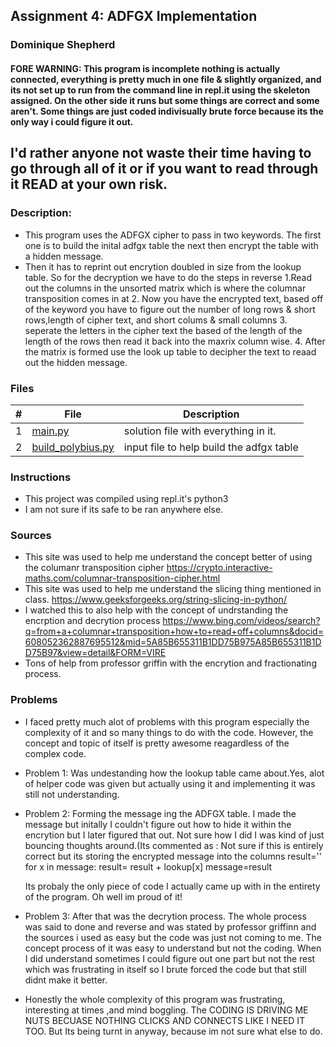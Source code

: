 ## Assignment 4: ADFGX Implementation
### Dominique Shepherd

#### FORE WARNING: This program is incomplete nothing is actually connected, everything is pretty much in one file & slightly organized, and its not set up to run from the command line in repl.it using the skeleton assigned. On the other side it runs but some things are correct and some aren't. Some things are just coded indivisually brute force because its the only way i could figure it out.
## I'd rather anyone not waste their time having to go through all of it or if you want to read through it READ at your own risk.

### Description:
- This program uses the ADFGX cipher to pass in two keywords. The first one is to build the inital adfgx table the next then encrypt the table with a hidden message.
 - Then it has to reprint out encrytion doubled in size from the lookup table. So for the decryption we have to do the steps in reverse 1.Read out the columns in the unsorted matrix which is where the columnar transposition comes in at 2. Now you have the encrypted text, based off of the keyword you have to figure out the number of long rows & short rows,length of cipher text, and short colums & small columns 3.  seperate the letters in the cipher text the based of the length of the length of the rows then read it back into the maxrix column wise. 4. After the matrix is formed use the look up table to decipher the text to reaad out the hidden message.

### Files

|   #   | File                       | Description                                                |
| :---: | -------------------------- | ---------------------------------------------------------- |
|   1   | [main.py](./main.py)     | solution file with everything in it.                         |
|   2   | [build_polybius.py](./build_polybius)| input file to help build the adfgx table         |



### Instructions

- This project was compiled using repl.it's python3
- I am not sure if its safe to be ran anywhere else.
### Sources
- This site was used to help me understand the concept better of using the columanr transposition cipher
https://crypto.interactive-maths.com/columnar-transposition-cipher.html
- This site was used to help me understand the slicing thing mentioned in class.
https://www.geeksforgeeks.org/string-slicing-in-python/
- I watched this to also help with the concept of undrstanding the encrption and decrytion process
https://www.bing.com/videos/search?q=from+a+columnar+transposition+how+to+read+off+columns&docid=608052362887695512&mid=5A85B655311B1DD75B975A85B655311B1DD75B97&view=detail&FORM=VIRE
- Tons of help from professor griffin with the encrytion and fractionating process.

### Problems
- I faced pretty much alot of problems with this program especially the complexity of it and so many things to do with the code. However, the concept and topic of itself is pretty awesome reagardless of the complex code.
- Problem 1: Was undestanding how the lookup table came about.Yes, alot of helper code was given but actually using it and implementing it was still not understanding.
- Problem 2: Forming the message ing the ADFGX table. I made the message but initally I couldn't figure out how to hide it within the encrytion but I later figured that out. Not sure how I did I was kind of just bouncing thoughts around.(Its commented as : 
  Not sure if this is entirely correct but its storing the encrypted message into the columns
  result=''
  for x in message:
  result= result + lookup[x]
  message=result

  Its probaly the only piece of code I actually came up with in the entirety of the program. Oh well im proud of it!
- Problem 3: After that was the decrytion process. The whole process was said to done and reverse and was stated by professor griffinn and the sources i used as easy but  the code was just not coming to me. The concept process of it was easy to understand but not the coding. When I did understand sometimes I could figure out one part but not the rest which was frustrating in itself so I brute forced the code but that still didnt make it better.
- Honestly the whole complexity of this program was frustrating, interesting at times ,and mind boggling. The CODING IS DRIVING ME NUTS BECUASE NOTHING CLICKS AND CONNECTS LIKE I NEED IT TOO. But Its being turnt in anyway, because im not sure what else to do.
